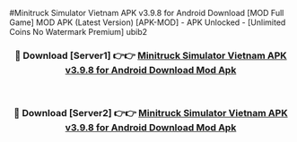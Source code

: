 #Minitruck Simulator Vietnam APK v3.9.8 for Android Download [MOD Full Game] MOD APK (Latest Version) [APK-MOD] - APK Unlocked - [Unlimited Coins No Watermark Premium] ubib2



<div align="center">

<h3>🔴 Download [Server1] 👉👉 <a href="https://momento.my/?title=Minitruck_Simulator_Vietnam_APK_v3.9.8_for_Android_Download">Minitruck Simulator Vietnam APK v3.9.8 for Android Download Mod Apk</a></h3><br>

<h3>🔴 Download [Server2] 👉👉 <a href="https://momento.my/?title=Minitruck_Simulator_Vietnam_APK_v3.9.8_for_Android_Download">Minitruck Simulator Vietnam APK v3.9.8 for Android Download Mod Apk</a></h3>
</div>
